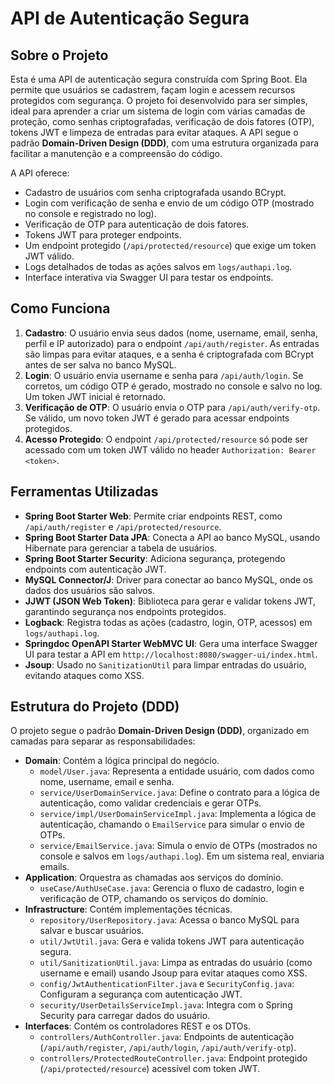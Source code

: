 # API de Autenticação Segura

## Sobre o Projeto

Esta é uma API de autenticação segura construída com Spring Boot. Ela permite que usuários se cadastrem, façam login e acessem recursos protegidos com segurança. O projeto foi desenvolvido para ser simples, ideal para aprender a criar um sistema de login com várias camadas de proteção, como senhas criptografadas, verificação de dois fatores (OTP), tokens JWT e limpeza de entradas para evitar ataques. A API segue o padrão **Domain-Driven Design (DDD)**, com uma estrutura organizada para facilitar a manutenção e a compreensão do código.

A API oferece:

- Cadastro de usuários com senha criptografada usando BCrypt.
- Login com verificação de senha e envio de um código OTP (mostrado no console e registrado no log).
- Verificação de OTP para autenticação de dois fatores.
- Tokens JWT para proteger endpoints.
- Um endpoint protegido (`/api/protected/resource`) que exige um token JWT válido.
- Logs detalhados de todas as ações salvos em `logs/authapi.log`.
- Interface interativa via Swagger UI para testar os endpoints.

## Como Funciona

1. **Cadastro**: O usuário envia seus dados (nome, username, email, senha, perfil e IP autorizado) para o endpoint `/api/auth/register`. As entradas são limpas para evitar ataques, e a senha é criptografada com BCrypt antes de ser salva no banco MySQL.
2. **Login**: O usuário envia username e senha para `/api/auth/login`. Se corretos, um código OTP é gerado, mostrado no console e salvo no log. Um token JWT inicial é retornado.
3. **Verificação de OTP**: O usuário envia o OTP para `/api/auth/verify-otp`. Se válido, um novo token JWT é gerado para acessar endpoints protegidos.
4. **Acesso Protegido**: O endpoint `/api/protected/resource` só pode ser acessado com um token JWT válido no header `Authorization: Bearer <token>`.

## Ferramentas Utilizadas

- **Spring Boot Starter Web**: Permite criar endpoints REST, como `/api/auth/register` e `/api/protected/resource`.
- **Spring Boot Starter Data JPA**: Conecta a API ao banco MySQL, usando Hibernate para gerenciar a tabela de usuários.
- **Spring Boot Starter Security**: Adiciona segurança, protegendo endpoints com autenticação JWT.
- **MySQL Connector/J**: Driver para conectar ao banco MySQL, onde os dados dos usuários são salvos.
- **JJWT (JSON Web Token)**: Biblioteca para gerar e validar tokens JWT, garantindo segurança nos endpoints protegidos.
- **Logback**: Registra todas as ações (cadastro, login, OTP, acessos) em `logs/authapi.log`.
- **Springdoc OpenAPI Starter WebMVC UI**: Gera uma interface Swagger UI para testar a API em `http://localhost:8080/swagger-ui/index.html`.
- **Jsoup**: Usado no `SanitizationUtil` para limpar entradas do usuário, evitando ataques como XSS.

## Estrutura do Projeto (DDD)

O projeto segue o padrão **Domain-Driven Design (DDD)**, organizado em camadas para separar as responsabilidades:

- **Domain**: Contém a lógica principal do negócio.
  - `model/User.java`: Representa a entidade usuário, com dados como nome, username, email e senha.
  - `service/UserDomainService.java`: Define o contrato para a lógica de autenticação, como validar credenciais e gerar OTPs.
  - `service/impl/UserDomainServiceImpl.java`: Implementa a lógica de autenticação, chamando o `EmailService` para simular o envio de OTPs.
  - `service/EmailService.java`: Simula o envio de OTPs (mostrados no console e salvos em `logs/authapi.log`). Em um sistema real, enviaria emails.
- **Application**: Orquestra as chamadas aos serviços do domínio.
  - `useCase/AuthUseCase.java`: Gerencia o fluxo de cadastro, login e verificação de OTP, chamando os serviços do domínio.
- **Infrastructure**: Contém implementações técnicas.
  - `repository/UserRepository.java`: Acessa o banco MySQL para salvar e buscar usuários.
  - `util/JwtUtil.java`: Gera e valida tokens JWT para autenticação segura.
  - `util/SanitizationUtil.java`: Limpa as entradas do usuário (como username e email) usando Jsoup para evitar ataques como XSS.
  - `config/JwtAuthenticationFilter.java` e `SecurityConfig.java`: Configuram a segurança com autenticação JWT.
  - `security/UserDetailsServiceImpl.java`: Integra com o Spring Security para carregar dados do usuário.
- **Interfaces**: Contém os controladores REST e os DTOs.
  - `controllers/AuthController.java`: Endpoints de autenticação (`/api/auth/register`, `/api/auth/login`, `/api/auth/verify-otp`).
  - `controllers/ProtectedRouteController.java`: Endpoint protegido (`/api/protected/resource`) acessível com token JWT.